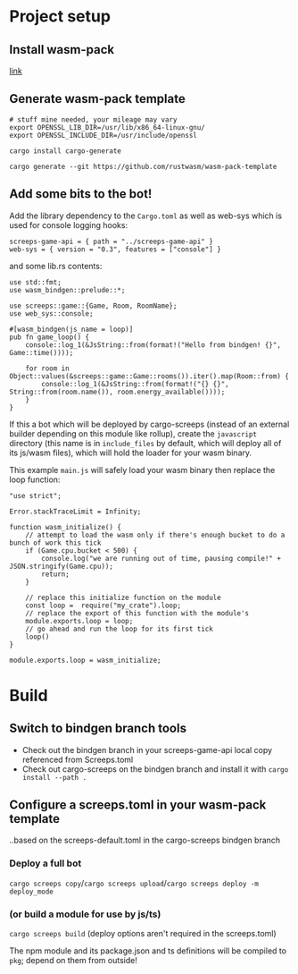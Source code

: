 # Project setup

## Install wasm-pack

[link](https://rustwasm.github.io/wasm-pack/installer/#)

## Generate wasm-pack template

```
# stuff mine needed, your mileage may vary
export OPENSSL_LIB_DIR=/usr/lib/x86_64-linux-gnu/
export OPENSSL_INCLUDE_DIR=/usr/include/openssl

cargo install cargo-generate

cargo generate --git https://github.com/rustwasm/wasm-pack-template
```

## Add some bits to the bot!

Add the library dependency to the `Cargo.toml` as well as web-sys which is used for console logging hooks:

```
screeps-game-api = { path = "../screeps-game-api" }
web-sys = { version = "0.3", features = ["console"] }
```

and some lib.rs contents:


```
use std::fmt;
use wasm_bindgen::prelude::*;

use screeps::game::{Game, Room, RoomName};
use web_sys::console;

#[wasm_bindgen(js_name = loop)]
pub fn game_loop() {
    console::log_1(&JsString::from(format!("Hello from bindgen! {}", Game::time())));

    for room in Object::values(&screeps::game::Game::rooms()).iter().map(Room::from) {
        console::log_1(&JsString::from(format!("{} {}", String::from(room.name()), room.energy_available())));
    }
}
```

If this a bot which will be deployed by cargo-screeps (instead of an external builder depending
on this module like rollup), create the `javascript` directory (this name is in `include_files`
by default, which will deploy all of its js/wasm files), which will hold the loader for your wasm
binary.

This example `main.js` will safely load your wasm binary then replace the loop function:

```
"use strict";

Error.stackTraceLimit = Infinity;

function wasm_initialize() {
    // attempt to load the wasm only if there's enough bucket to do a bunch of work this tick
    if (Game.cpu.bucket < 500) {
        console.log("we are running out of time, pausing compile!" + JSON.stringify(Game.cpu));
        return;
    }
    
    // replace this initialize function on the module
    const loop =  require("my_crate").loop;
    // replace the export of this function with the module's
    module.exports.loop = loop;
    // go ahead and run the loop for its first tick
    loop()
}

module.exports.loop = wasm_initialize;

```

# Build

## Switch to bindgen branch tools

- Check out the bindgen branch in your screeps-game-api local copy referenced from Screeps.toml
- Check out cargo-screeps on the bindgen branch and install it with `cargo install --path .`

## Configure a screeps.toml in your wasm-pack template

..based on the screeps-default.toml in the cargo-screeps bindgen branch

### Deploy a full bot

`cargo screeps copy`/`cargo screeps upload`/`cargo screeps deploy -m deploy_mode`

### (or build a module for use by js/ts)

`cargo screeps build` (deploy options aren't required in the screeps.toml)

The npm module and its package.json and ts definitions will be compiled to `pkg`; depend on them from outside!
